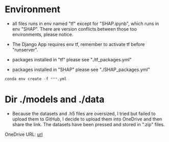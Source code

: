 # Environment

- all files runs in env named "tf" except for "SHAP.ipynb", which runs in env "SHAP". There are version conflicts between those too environments, please notice. 

- The Django App requires env tf, remember to activate tf before "runserver". 

- packages installed in "tf" please see "./tf_packages.yml"

- packages installed in "SHAP" please see "./SHAP_packages.yml"

```python
conda env create -f ***.yml
```



# Dir ./models and ./data

- Because the datasets and .h5 files are oversized, I tried but failed to upload them to GitHub, I decide to upload them into OneDrive and then share the link. The datasets have been pressed and stored in ".zip" files.



OneDrive URL:  [url](https://1drv.ms/f/s!Asaepm21Sg6UgP8bF88z9Z_Znemocg?e=Xii8PW)










